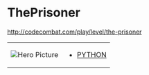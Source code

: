 # ThePrisoner 

http://codecombat.com/play/level/the-prisoner
<table>
<tr>
<td>

![Hero Picture](hero.png?raw=true "Hero Picture")

</td>
<td>
<ul>
<li>

[PYTHON](ThePrisoner.py)

</li>
</td>
</tr>
<table>